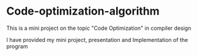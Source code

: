 # Code-optimization-algorithm

This is a mini project on the topic "Code Optimization" in compiler design

I have provided my mini project, presentation and Implementation of the program

